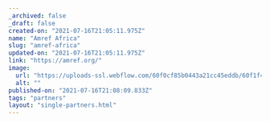 ```yaml
---
_archived: false
_draft: false
created-on: "2021-07-16T21:05:11.975Z"
name: "Amref Africa"
slug: "amref-africa"
updated-on: "2021-07-16T21:05:11.975Z"
link: "https://amref.org/"
image:
  url: "https://uploads-ssl.webflow.com/60f0cf85b0443a21cc45eddb/60f1f4793a403b2604ca74f8_unnamed.jpeg"
  alt: ""
published-on: "2021-07-16T21:08:09.833Z"
tags: "partners"
layout: "single-partners.html"
---
```



